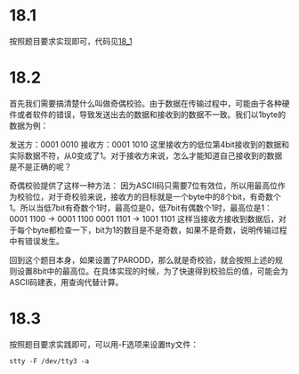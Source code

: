 # 18.1
按照题目要求实现即可，代码见[18_1](./18_1.c)

# 18.2
首先我们需要搞清楚什么叫做奇偶校验。由于数据在传输过程中，可能由于各种硬件或者软件的错误，导致发送出去的数据和接收到的数据不一致。我们以1byte的数据为例：

发送方：0001 0010
接收方：0001 1010
这里接收方的低位第4bit接收到的数据和实际数据不符，从0变成了1。对于接收方来说，怎么才能知道自己接收到的数据是不是正确的呢？

奇偶校验提供了这样一种方法：
因为ASCII码只需要7位有效位，所以用最高位作为校验位，对于奇校验来说，接收方的目标就是一个byte中的8个bit，有奇数个1。所以当低7bit有奇数个1时，最高位是0，低7bit有偶数个1时，最高位是1：
0001 1100 -> 0001 1100
0001 1101 -> 1001 1101
这样当接收方接收到数据后，对于每个byte都检查一下，bit为1的数目是不是奇数，如果不是奇数，说明传输过程中有错误发生。

回到这个题目本身，如果设置了PARODD，那么就是奇校验，就会按照上述的规则设置8bit中的最高位。在具体实现的时候，为了快速得到校验后的值，可能会为ASCII码建表，用查询代替计算。

# 18.3
按照题目要求实践即可，可以用-F选项来设置tty文件：
```shell
stty -F /dev/tty3 -a
```